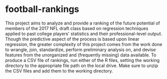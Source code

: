 # football-rankings

This project aims to analyze and provide a ranking of the future potential of members of the 2017 NFL draft class based on regression techniques applied to past college players' statistics and their professional-level output. Though the predictive aspect of the process is based upon linear regression, the greater complexity of this project comes from the work done to wrangle, join, standardize, perform preliminary analysis on, and devise features from the unorganized and (frequently missing) data available. To produce a CSV file of rankings, run either of the R files, setting the working directory to the appropriate file path on the local drive. Make sure to unzip the CSV files and add them to the working directory.

